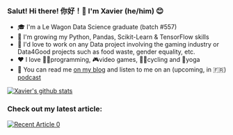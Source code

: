 ### Salut! Hi there! 你好！👋 I'm Xavier (he/him) 😊

- 🎓 I'm a Le Wagon Data Science graduate (batch #557)
- 🌱 I'm growing my Python, Pandas, Scikit-Learn & TensorFlow skills
- 🤩 I'd love to work on any Data project involving the gaming industry or Data4Good projects such as food waste, gender equality, etc.
- ❤️ I love 👨‍💻programming, 🎮video games, 🚴‍♂️cycling and 🧘yoga
- 🧐 You can read me [on my blog](https://xavierrosee.com) and listen to me on an (upcoming, in 🇫🇷) [podcast](https://latechdanslesnuages.com)


[![Xavier's github stats](https://github-readme-stats.vercel.app/api?username=xavierosee&count_private=true&show_icons=true&theme=radical&hide_rank=false)](https://github.com/anuraghazra/github-readme-stats)

### Check out my latest article:
<a target="_blank" href="https://github-readme-medium-recent-article.vercel.app/medium/@xavierosee/0"><img src="https://github-readme-medium-recent-article.vercel.app/medium/@xavierosee/0" alt="Recent Article 0">